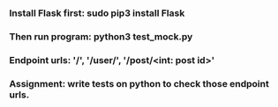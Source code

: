 ### Install Flask first: sudo pip3 install Flask

### Then run program: python3 test_mock.py

### Endpoint urls: '/', '/user/<username>', '/post/<int: post id>'

### Assignment: write tests on python to check those endpoint urls.
